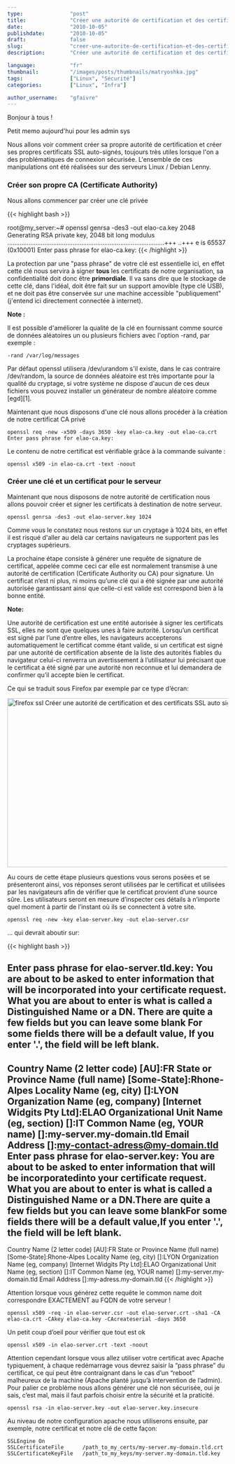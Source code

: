 ```yaml
---
type:               "post"
title:              "Créer une autorité de certification et des certificats SSL auto-signés"
date:               "2010-10-05"
publishdate:        "2010-10-05"
draft:              false
slug:               "creer-une-autorite-de-certification-et-des-certificats-ssl-auto-signes"
description:        "Créer une autorité de certification et des certificats SSL auto-signés"

language:           "fr"
thumbnail:          "/images/posts/thumbnails/matryoshka.jpg"
tags:               ["Linux", "Sécurité"]
categories:         ["Linux", "Infra"]

author_username:    "gfaivre"
---
```


Bonjour à tous !

Petit memo aujourd'hui pour les admin sys

Nous allons voir comment créer sa propre autorité de certification et créer ses propres certificats SSL auto-signés, toujours très utiles lorsque l'on a des problématiques de connexion sécurisée.<!--more-->
L'ensemble de ces manipulations ont été réalisées sur des serveurs Linux / Debian Lenny.

### Créer son propre CA (Certificate Authority)

Nous allons commencer par créer une clé privée

{{< highlight bash >}}

root@my_server:~# openssl genrsa -des3 -out elao-ca.key 2048
Generating RSA private key, 2048 bit long modulus
.........................................................................................+++
..+++
e is 65537 (0x10001)
Enter pass phrase for elao-ca.key:
{{< /highlight >}}


La protection par une "pass phrase" de votre clé est essentielle ici, en effet cette clé nous servira à signer **tous** les certificats de notre organisation, sa confidentialité doit donc être **primordiale**. Il va sans dire que le stockage de cette clé, dans l'idéal, doit être fait sur un support amovible  (type clé USB), et ne doit pas être conservée sur une machine accessible "publiquement" (j'entend ici directement connectée à internet).

**Note :**

Il est possible d'améliorer la qualité de la clé en fournissant comme source de données aléatoires un ou plusieurs fichiers avec l'option -rand, par exemple :

```
-rand /var/log/messages
```

Par défaut openssl utilisera /dev/urandom s'il existe, dans le cas contraire /dev/random, la source de données aléatoire est très importante pour la qualité du cryptage, si votre système ne dispose d'aucun de ces deux fichiers vous pouvez installer un générateur de nombre aléatoire comme [egd][1].

Maintenant que nous disposons d'une clé nous allons procéder à la création de notre certificat CA privé

```
openssl req -new -x509 -days 3650 -key elao-ca.key -out elao-ca.crt
Enter pass phrase for elao-ca.key:
```

Le contenu de notre certificat est vérifiable grâce à la commande suivante :

```
openssl x509 -in elao-ca.crt -text -noout
```

### Créer une clé et un certificat pour le serveur

Maintenant que nous disposons de notre autorité de certification nous allons pouvoir créer et signer les certificats à destination de notre serveur.

```
openssl genrsa -des3 -out elao-server.key 1024
```

Comme vous le constatez nous restons sur un cryptage à 1024 bits, en effet il est risqué d'aller au delà car certains navigateurs ne supportent pas les cryptages supérieurs.

La prochaine étape consiste à générer une requête de signature de certificat, appelée comme ceci car elle est normalement transmise à une autorité de certification (Certificate Authority ou CA) pour signature.
Un certificat n’est ni plus, ni moins qu’une clé qui a été signée par une autorité autorisée garantissant ainsi que celle-ci est valide est correspond bien à la bonne entité.

**Note:**

Une autorité de certification est une entité autorisée à signer les certificats SSL, elles ne sont que quelques unes à faire autorité. Lorsqu’un certificat est signé par l’une d’entre elles, les navigateurs accepterons automatiquement le certificat comme étant valide, si un certificat est signé par une autorité de certification absente de la liste des autorités fiables du navigateur celui-ci renverra un avertissement à l’utilisateur lui précisant que le certificat a été signé par une autorité non reconnue et lui demandera de confirmer qu’il accepte bien le certificat.

Ce qui se traduit sous Firefox par exemple par ce type d’écran:

<img title="firefox-ssl" src="/blog/medias/creer-une-autorite-de-certification-et-des-certificats-ssl-auto-signes/firefox-ssl.png" alt="firefox ssl Créer une autorité de certification et des certificats SSL auto signés" width="700" height="386" />

Au cours de cette étape plusieurs questions vous serons posées et se présenteront ainsi, vos réponses seront utilisées par le certificat et utilisées par les navigateurs afin de vérifier que le certificat provient d’une source sûre. Les utilisateurs seront en mesure d’inspecter ces détails à n’importe quel moment à partir de l’instant où ils se connectent à votre site.

```
openssl req -new -key elao-server.key -out elao-server.csr
```

... qui devrait aboutir sur:

{{< highlight bash >}}

Enter pass phrase for elao-server.tld.key:
You are about to be asked to enter information that will be incorporated into your certificate request.
What you are about to enter is what is called a Distinguished Name or a DN.
There are quite a few fields but you can leave some blank
For some fields there will be a default value,
If you enter '.', the field will be left blank.
-----
Country Name (2 letter code) [AU]:FR
State or Province Name (full name) [Some-State]:Rhone-Alpes
Locality Name (eg, city) []:LYON
Organization Name (eg, company) [Internet Widgits Pty Ltd]:ELAO
Organizational Unit Name (eg, section) []:IT
Common Name (eg, YOUR name) []:my-server.my-domain.tld
Email Address []:my-contact-adress@my-domain.tld
Enter pass phrase for elao-server.key:
You are about to be asked to enter information that will be incorporatedinto your certificate request.
What you are about to enter is what is called a Distinguished Name or a DN.There are quite a few fields but you can leave some blankFor some fields there will be a default value,If you enter '.', the field will be left blank.
-----
Country Name (2 letter code) [AU]:FR
State or Province Name (full name) [Some-State]:Rhone-Alpes
Locality Name (eg, city) []:LYON
Organization Name (eg, company) [Internet Widgits Pty Ltd]:ELAO
Organizational Unit Name (eg, section) []:IT
Common Name (eg, YOUR name) []:my-server.my-domain.tld
Email Address []:my-adress.my-domain.tld
{{< /highlight >}}


Attention lorsque vous générez cette requête le common name doit correspondre EXACTEMENT au FQDN de votre serveur !

```
openssl x509 -req -in elao-server.csr -out elao-server.crt -sha1 -CA elao-ca.crt -CAkey elao-ca.key -CAcreateserial -days 3650
```

Un petit coup d’oeil pour vérifier que tout est ok

```
openssl x509 -in elao-server.crt -text -noout
```

Attention cependant lorsque vous allez utiliser votre certificat avec Apache typiquement, à chaque redémarrage vous devrez saisir la “pass phrase” du certificat, ce qui peut être contraignant dans le cas d’un “reboot” malheureux de la machine (Apache planté jusqu’à intervention de l’admin).
Pour palier ce problème nous allons générer une clé non sécurisée, oui je sais, c’est mal, mais il faut parfois choisir entre la sécurité et la praticité.

```
openssl rsa -in elao-server.key -out elao-server.key.insecure
```

Au niveau de notre configuration apache nous utiliserons ensuite, par exemple, notre certificat et notre clé de cette façon:

```
SSLEngine On
SSLCertificateFile      /path_to_my_certs/my-server.my-domain.tld.crt
SSLCertificateKeyFile   /path_to_my_keys/my-server.my-domain.tld.key
```
